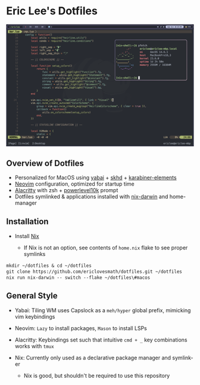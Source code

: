 # Eric Lee's Dotfiles

![Neovim Configuration](./imgs/desktop.png)

## Overview of Dotfiles

- Personalized for MacOS using [yabai](https://github.com/koekeishiya/yabai) + [skhd](https://github.com/koekeishiya/skhd) + [karabiner-elements](https://karabiner-elements.pqrs.org/)
- [Neovim](https://github.com/neovim/neovim) configuration, optimized for startup time
- [Alacritty](https://github.com/alacritty/alacritty) with zsh + [powerlevel10k](https://github.com/romkatv/powerlevel10k) prompt
- Dotfiles symlinked & applications installed with [nix-darwin](github.com/LnL7/nix-darwin) and home-manager

## Installation

- Install [Nix](https://nixos.org/download/)

    - If Nix is not an option, see contents of `home.nix` flake to see proper symlinks

```
mkdir ~/dotfiles & cd ~/dotfiles
git clone https://github.com/ericlovesmath/dotfiles.git ~/dotfiles
nix run nix-darwin -- switch --flake ~/dotfiles\#macos
```

## General Style

- Yabai: Tiling WM uses Capslock as a `meh/hyper` global prefix, mimicking vim keybindings
- Neovim: `Lazy` to install packages, `Mason` to install LSPs
- Alacritty: Keybindings set such that intuitive `cmd + _` key combinations works with `tmux`
- Nix: Currently only used as a declarative package manager and symlink-er

    - Nix is good, but shouldn't be required to use this repository
